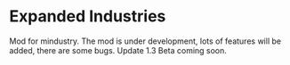 # Expanded Industries
Mod for mindustry.
The mod is under development, lots of features will be added, there are some bugs.
Update 1.3 Beta coming soon.



